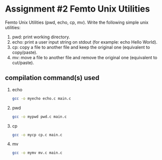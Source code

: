 # Assignment #2 Femto Unix Utilities

Femto Unix Utilities (pwd, echo, cp, mv). Write the following simple unix  utilities:

1. pwd: print working directory.
1. echo: print a user input string on stdout (for example:  echo Hello World).
1. cp: copy a file to another file and keep the original one (equivalent to copy/paste).
1. mv: move a file to another file and remove the original one (equivalent to cut/paste).

## compilation command(s) used

1. echo
    
    ```bash
    gcc -o myecho echo.c main.c
    ```

1. pwd
    
    ```bash
    gcc -o mypwd pwd.c main.c
    ```

1. cp
    
    ```bash
    gcc -o mycp cp.c main.c
    ```

1. mv
    
    ```bash
    gcc -o mymv mv.c main.c
    ```